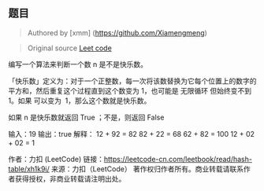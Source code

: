 
## 题目

> Authored by [xmm] (https://github.com/Xiamengmeng)

> Original source [Leet code](https://leetcode-cn.com/leetbook/read/hash-table/xh1k9i/)


编写一个算法来判断一个数 n 是不是快乐数。

「快乐数」定义为：对于一个正整数，每一次将该数替换为它每个位置上的数字的平方和，然后重复这个过程直到这个数变为 1，也可能是 无限循环 但始终变不到 1。如果 可以变为  1，那么这个数就是快乐数。

如果 n 是快乐数就返回 True ；不是，则返回 False


输入：19
输出：true
解释：
12 + 92 = 82
82 + 22 = 68
62 + 82 = 100
12 + 02 + 02 = 1


作者：力扣 (LeetCode)
链接：https://leetcode-cn.com/leetbook/read/hash-table/xh1k9i/
来源：力扣（LeetCode）
著作权归作者所有。商业转载请联系作者获得授权，非商业转载请注明出处。